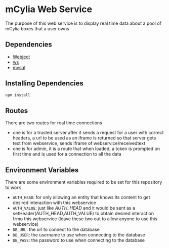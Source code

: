 # mCylia Web Service
The purpose of this web service is to display real time data about a pool of mCylia boxes that a user owns

## Dependencies
* [Webject](https://www.npmjs.com/package/webject)
* [ws](https://www.npmjs.com/package/ws)
* [mysql](https://www.npmjs.com/package/mysql)

## Installing Dependencies
```bash
npm install
```

## Routes
There are two routes for real time connections
* one is for a trusted server after it sends a request for a user with correct headers, a url to be used as an iframe is returned so that server gets text from webservice, sends iframe of webservice/receivedtext
* one is for admin, it is a route that when loaded, a token is prompted on first time and is used for a connection to all the data

## Environment Variables
There are some environment variables required to be set for this repository to work
- `AUTH_HEAD`: for only allowing an entity that knows its content to get desired interaction with this webservice
- `AUTH_VALUE`: just like *AUTH_HEAD* and it would be sent as a setHeader(AUTH_HEAD,AUTH_VALUE) to obtain desired interaction frmo this webservice (leave these two out to allow anyone to use this webservice)
- `DB_URL`: the url to connect to the database
- `DB_USER`: the username to use when connecting to the database
- `DB_PASS`: the password to use when connecting to the database